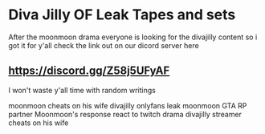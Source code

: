 # Diva Jilly OF Leak Tapes and sets 

After the moonmoon drama everyone is looking for the divajilly content so i got it for y'all
check the link out on our dicord server here

## https://discord.gg/Z58j5UFyAF
I won't waste y'all time with random writings 







moonmoon cheats on his wife
divajilly onlyfans leak
moonmoon GTA RP partner
Moonmoon's response
react to twitch drama divajilly
streamer cheats on his wife


  
